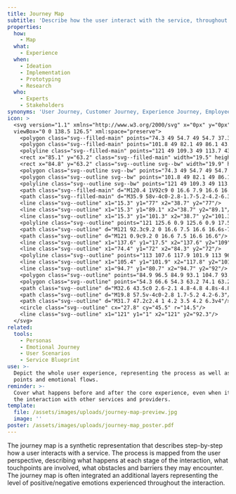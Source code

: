 ```yaml
---
title: Journey Map
subtitle: 'Describe how the user interact with the service, throughout its touchpoints'
properties:
  how:
    - Map
  what:
    - Experience
  when:
    - Ideation
    - Implementation
    - Prototyping
    - Research
  who:
    - Experts
    - Stakeholders
synonyms: 'User Journey, Customer Journey, Experience Journey, Employee Journey'
icon: >
  <svg version="1.1" xmlns="http://www.w3.org/2000/svg" x="0px" y="0px"
  viewBox="0 0 138.5 126.5" xml:space="preserve">
    <polygon class="svg--filled-main" points="74.3 49 54.7 49 54.7 37.3 74.3 37.3 78.2 43.3 "/>
    <polygon class="svg--filled-main" points="101.8 49 82.1 49 86.1 43.3 82.1 37.3 101.8 37.3 105.7 43.3 "/>
    <polyline class="svg--filled-main" points="121 49 109.3 49 113.7 43.3 109.3 37.3 120.6 37.3 "/>
    <rect x="85.1" y="63.2" class="svg--filled-main" width="19.5" height="16.8"/>
    <rect x="84.8" y="63.2" class="svg--outline svg--bw" width="19.9" height="17.5"/>
    <polygon class="svg--outline svg--bw" points="74.3 49 54.7 49 54.7 37.3 74.3 37.3 78.2 43.3 "/>
    <polygon class="svg--outline svg--bw" points="101.8 49 82.1 49 86.1 43.3 82.1 37.3 101.8 37.3 105.7 43.3 "/>
    <polyline class="svg--outline svg--bw" points="121 49 109.3 49 113.7 43.3 109.3 37.3 120.6 37.3 "/>
    <path class="svg--filled-main" d="M120.4 1V92c9 0 16.6 7.9 16.6 16.9l-0.3-91.8C136.7 8.2 129.4 0.9 120.4 1"/>
    <path class="svg--filled-main" d="M35.9 58v-4c0-2.8-1.7-5.2-4.2-6.3H24c-2.4 1-4.2 3.5-4.2 6.3v4c0 0 3.3 2 8 2C32.6 60 35.9 58 35.9 58z"/>
    <line class="svg--outline" x1="15.3" y1="77" x2="38.7" y2="77"/>
    <line class="svg--outline" x1="15.3" y1="89.1" x2="38.7" y2="89.1"/>
    <line class="svg--outline" x1="15.3" y1="101.3" x2="38.7" y2="101.3"/>
    <polyline class="svg--outline" points="121 125.6 0.9 125.6 0.9 17.5 120.4 17.5 "/>
    <path class="svg--outline" d="M121 92.3c9.2 0 16.6 7.5 16.6 16.6s-7.5 16.6-16.6 16.6"/>
    <path class="svg--outline" d="M121 0.9c9.2 0 16.6 7.5 16.6 16.6"/>
    <line class="svg--outline" x1="137.6" y1="17.5" x2="137.6" y2="109"/>
    <line class="svg--outline" x1="74.4" y1="72" x2="84.3" y2="72"/>
    <polyline class="svg--outline" points="113 107.6 117.9 101.9 113 96.1 "/>
    <line class="svg--outline" x1="105.4" y1="101.9" x2="117.8" y2="101.9"/>
    <line class="svg--outline" x1="94.7" y1="80.7" x2="94.7" y2="92"/>
    <polygon class="svg--outline" points="84.9 96.5 84.9 93.1 104.7 93.1 104.7 110.6 84.9 110.6 84.9 106.9 "/>
    <polygon class="svg--outline" points="54.3 66.6 54.3 63.2 74.1 63.2 74.1 80.7 54.3 80.7 54.3 77 "/>
    <path class="svg--outline" d="M32.6 43.5c0 2.6-2.1 4.8-4.8 4.8s-4.8-2.2-4.8-4.8v-1.7c0-2.6 2.1-4.8 4.8-4.8s4.8 2.2 4.8 4.8V43.5z"/>
    <path class="svg--outline" d="M19.8 57.5v-4c0-2.8 1.7-5.2 4.2-6.3"/>
    <path class="svg--outline" d="M31.7 47.2c2.4 1 4.2 3.5 4.2 6.3v4"/>
    <circle class="svg--outline" cx="27.8" cy="45.5" r="14.5"/>
    <line class="svg--outline" x1="121" y1="1" x2="121" y2="92.3"/>
  </svg>
related:
  tools:
    - Personas
    - Emotional Journey
    - User Scenarios
    - Service Blueprint
use: >-
  Depict the whole user experience, representing the process as well as pain
  points and emotional flows.
reminder: >-
  Cover what happens before and after the core experience, even when it includes
  the interaction with other services and providers.
template:
  file: /assets/images/uploads/journey-map-preview.jpg
  image: ''
poster: /assets/images/uploads/journey-map_poster.pdf
---
```

The journey map is a synthetic representation that describes step-by-step how a user interacts with a service. The process is mapped from the user perspective, describing what happens at each stage of the interaction, what touchpoints are involved, what obstacles and barriers they may encounter. The journey map is often integrated an additional layers representing the level of positive/negative emotions experienced throughout the interaction.

